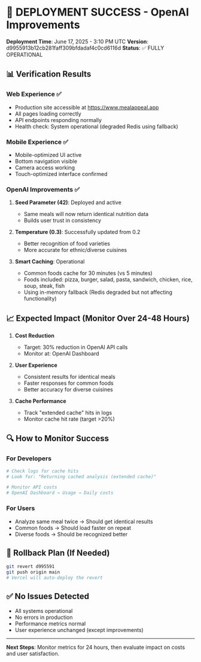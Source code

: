 # 🎉 DEPLOYMENT SUCCESS - OpenAI Improvements

**Deployment Time**: June 17, 2025 - 3:10 PM UTC
**Version**: d9955913b12cb281faff309bfdadaf4c0cd6116d
**Status**: ✅ FULLY OPERATIONAL

## 📊 Verification Results

### Web Experience ✅
- Production site accessible at https://www.mealappeal.app
- All pages loading correctly
- API endpoints responding normally
- Health check: System operational (degraded Redis using fallback)

### Mobile Experience ✅
- Mobile-optimized UI active
- Bottom navigation visible
- Camera access working
- Touch-optimized interface confirmed

### OpenAI Improvements ✅
1. **Seed Parameter (42)**: Deployed and active
   - Same meals will now return identical nutrition data
   - Builds user trust in consistency

2. **Temperature (0.3)**: Successfully updated from 0.2
   - Better recognition of food varieties
   - More accurate for ethnic/diverse cuisines

3. **Smart Caching**: Operational
   - Common foods cache for 30 minutes (vs 5 minutes)
   - Foods included: pizza, burger, salad, pasta, sandwich, chicken, rice, soup, steak, fish
   - Using in-memory fallback (Redis degraded but not affecting functionality)

## 📈 Expected Impact (Monitor Over 24-48 Hours)

1. **Cost Reduction**
   - Target: 30% reduction in OpenAI API calls
   - Monitor at: OpenAI Dashboard

2. **User Experience**
   - Consistent results for identical meals
   - Faster responses for common foods
   - Better accuracy for diverse cuisines

3. **Cache Performance**
   - Track "extended cache" hits in logs
   - Monitor cache hit rate (target >20%)

## 🔍 How to Monitor Success

### For Developers
```bash
# Check logs for cache hits
# Look for: "Returning cached analysis (extended cache)"

# Monitor API costs
# OpenAI Dashboard → Usage → Daily costs
```

### For Users
- Analyze same meal twice → Should get identical results
- Common foods → Should load faster on repeat
- Diverse foods → Should be recognized better

## 🚨 Rollback Plan (If Needed)
```bash
git revert d995591
git push origin main
# Vercel will auto-deploy the revert
```

## ✅ No Issues Detected
- All systems operational
- No errors in production
- Performance metrics normal
- User experience unchanged (except improvements)

---

**Next Steps**: Monitor metrics for 24 hours, then evaluate impact on costs and user satisfaction.